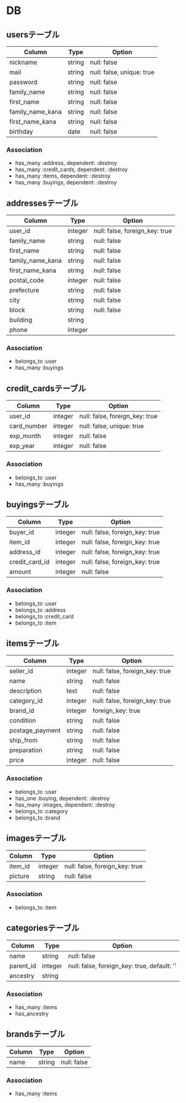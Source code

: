 # DB

## usersテーブル

|Column|Type|Option|
|------|----|------|
|nickname|string|null: false|
|mail|string|null: false, unique: true|
|password|string|null: false|
|family_name|string|null: false|
|first_name|string|null: false|
|family_name_kana|string|null: false|
|first_name_kana|string|null: false|
|birthday|date|null: false|

### Association

- has_many :address, dependent: :destroy
- has_many :credit_cards, dependent: :destroy
- has_many :items, dependent: :destroy
- has_many :buyings, dependent: :destroy

## addressesテーブル

|Column|Type|Option|
|------|----|------|
|user_id|integer|null: false, foreign_key: true|
|family_name|string|null: false|
|first_name|string|null: false|
|family_name_kana|string|null: false|
|first_name_kana|string|null: false|
|postal_code|integer|null: false|
|prefecture|string|null: false|
|city|string|null: false|
|block|string|null: false|
|building|string||
|phone|integer||

### Association

- belongs_to :user
- has_many :buyings

## credit_cardsテーブル

|Column|Type|Option|
|------|----|------|
|user_id|integer|null: false, foreign_key: true|
|card_number|integer|null: false, unique: true|
|exp_month|integer|null: false|
|exp_year|integer|null: false|

### Association

- belongs_to :user
- has_many :buyings

## buyingsテーブル

|Column|Type|Option|
|------|----|------|
|buyer_id|integer|null: false, foreign_key: true|
|item_id|integer|null: false, foreign_key: true|
|address_id|integer|null: false, foreign_key: true|
|credit_card_id|integer|null: false, foreign_key: true|
|amount|integer|null: false|

### Association

- belongs_to :user
- belongs_to :address
- belongs_to :credit_card
- belongs_to :item

## itemsテーブル

|Column|Type|Option|
|------|----|------|
|seller_id|integer|null: false, foreign_key: true|
|name|string|null: false|
|description|text|null: false|
|category_id|integer|null: false, foreign_key: true|
|brand_id|integer|foreign_key: true|
|condition|string|null: false|
|postage_payment|string|null: false|
|ship_from|string|null: false|
|preparation|string|null: false|
|price|integer|null: false|

### Association

- belongs_to :user
- has_one :buying, dependent: :destroy
- has_many :images, dependent: :destroy
- belongs_to :category
- belongs_to :brand

## imagesテーブル

|Column|Type|Option|
|------|----|------|
|item_id|integer|null: false, foreign_key: true|
|picture|string|null: false|

### Association

- belongs_to :item

## categoriesテーブル

|Column|Type|Option|
|------|----|------|
|name|string|null: false|
|parent_id|integer|null: false, foreign_key: true, default: ''|
|ancestry|string|

### Association

- has_many :items
- has_ancestry

## brandsテーブル

|Column|Type|Option|
|------|----|------|
|name|string|null: false|

### Association

- has_many :items
